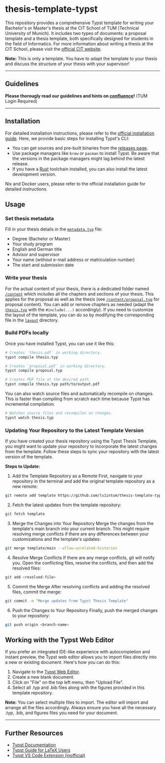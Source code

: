 # thesis-template-typst
This repository provides a comprehensive Typst template for writing your Bachelor's or Master's thesis at the CIT School of TUM (Technical University of Munich). It includes two types of documents: a proposal template and a thesis template, both specifically designed for students in the field of Informatics. For more information about writing a thesis at the CIT School, please visit the [official CIT website](https://www.cit.tum.de/en/cit/studies/students/thesis-completing-your-studies/informatics/).

**Note:** This is only a template. You have to adapt the template to your thesis and discuss the structure of your thesis with your supervisor!

--- 
## Guidelines 

__Please thorougly read our guidelines and hints on [confluence](https://confluence.ase.in.tum.de/display/EduResStud/How+to+thesis)!__ (TUM Login Required) 

---
## Installation

For detailed installation instructions, please refer to the [official installation guide](https://github.com/typst/typst). Here, we provide basic steps for installing Typst's CLI:

- You can get sources and pre-built binaries from the [releases page](https://github.com/typst/typst/releases).
- Use package managers like `brew` or `pacman` to install Typst. Be aware that the versions in the package managers might lag behind the latest release.
- If you have a [Rust](https://rustup.rs/) toolchain installed, you can also install the latest development version.

Nix and Docker users, please refer to the official installation guide for detailed instructions.

## Usage
### Set thesis metadata 
Fill in your thesis details in the [`metadata.typ`](/metadata.typ) file: 
* Degree (Bachelor or Master)
* Your study program
* English and German title
* Advisor and supervisor
* Your name (without e-mail address or matriculation number)
* The start and submission date

### Write your thesis
For the actual content of your thesis, there is a dedicated folder named [`/content`](/content) which includes all the chapters and sections of your thesis. This applies for the proposal as well as the thesis (see [`/content/proposal.typ`](/content/proposal.typ) for proposal content). 
You can add or remove chapters as needed (adapt the [`thesis.typ`](/thesis.typ) with the `#include(...)` accordingly).
If you need to customize the layout of the template, you can do so by modifying the corresponding file in the [`layout`](/layout) directory.

### Build PDFs locally 
Once you have installed Typst, you can use it like this:
```sh
# Creates `thesis.pdf` in working directory.
typst compile thesis.typ

# Creates `proposal.pdf` in working directory.
typst compile proposal.typ

# Creates PDF file at the desired path.
typst compile thesis.typ path/to/output.pdf
```

You can also watch source files and automatically recompile on changes. This is
faster than compiling from scratch each time because Typst has incremental
compilation.
```sh
# Watches source files and recompiles on changes.
typst watch thesis.typ
```

### Updating Your Repository to the Latest Template Version
If you have created your thesis repository using the Typst Thesis Template, you might want to update your repository to incorporate the latest changes from the template. Follow these steps to sync your repository with the latest version of the template.

**Steps to Update:**
1. Add the Template Repository as a Remote 
First, navigate to your repository in the terminal and add the original template repository as a new remote:
```sh
git remote add template https://github.com/ls1intum/thesis-template-typst.git
```

2. Fetch the latest updates from the template repository:
```sh
git fetch template
```

3. Merge the Changes into Your Repository
Merge the changes from the template's main branch into your current branch. This might require resolving merge conflicts if there are any differences between your customizations and the template's updates:
```sh
git merge template/main --allow-unrelated-histories
```

4. Resolve Merge Conflicts
If there are any merge conflicts, git will notify you. Open the conflicting files, resolve the conflicts, and then add the resolved files:
```sh
git add <resolved-file>
```

5. Commit the Merge
After resolving conflicts and adding the resolved files, commit the merge:
```sh
git commit -m "Merge updates from Typst Thesis Template"
```

6. Push the Changes to Your Repository
Finally, push the merged changes to your repository:
```sh
git push origin <branch-name>
```

## Working with the Typst Web Editor
If you prefer an integrated IDE-like experience with autocompletion and instant preview, the Typst web editor allows you to import files directly into a new or existing document. Here's how you can do this:

1. Navigate to the [Typst Web Editor](https://typst.app/).
2. Create a new blank document.
3. Click on "File" on the top left menu, then "Upload File".
4. Select all .typ and .bib files along with the figures provided in this template repository.

**Note:** You can select multiple files to import. The editor will import and arrange all the files accordingly. Always ensure you have all the necessary .typ, .bib, and figures files you need for your document.


---
## Further Resources

- [Typst Documentation](https://typst.app/docs/)
- [Typst Guide for LaTeX Users](https://typst.app/docs/guides/guide-for-latex-users/)
- [Typst VS Code Extension (inofficial)](https://marketplace.visualstudio.com/items?itemName=nvarner.typst-lsp)
